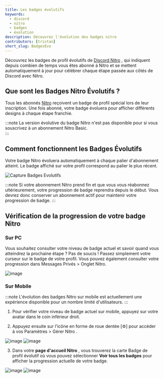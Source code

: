 ```yaml
---
title: Les badges évolutifs
keywords:
  - discord
  - nitro
  - badges
  - évolution
description: Découvrez l'évolution des badges nitro
contributors: [tristan] 
short_slug: BadgesEvo
---
```


Découvrez les badges de profil évolutifs de [Discord Nitro](https://github.com/discordfr/wiki/blob/master/contenu-payant/abonnements-nitro.md) , qui indiquent depuis combien de temps vous êtes abonné à Nitro et se mettent automatiquement à jour pour célébrer chaque étape passée aux côtés de Discord avec Nitro.

## Que sont les Badges Nitro Évolutifs ?
Tous les abonnés [Nitro](https://discord.com/nitro) reçoivent un badge de profil spécial lors de leur inscription. Une fois abonné, votre badge évoluera pour afficher différents designs à chaque étape franchie.

:::note 
La version évolutive du badge Nitro n'est pas disponible pour si vous souscrivez à un abonnement Nitro Basic.  
:::

## Comment fonctionnent les Badges Évolutifs
Votre badge Nitro évoluera automatiquement à chaque palier d'abonnement atteint. Le badge affiché sur votre profil correspond au palier le plus récent. 

![Capture Badges Evolutifs](https://github.com/user-attachments/assets/a63b921c-66df-4c87-a045-0e9ee1e3e49e)

:::note
Si votre abonnement Nitro prend fin et que vous vous réabonnez ultérieurement, votre progression de badge reprendra depuis le début. Vous devrez donc conserver un abonnement actif pour maintenir votre progression de badge.
:::

## Vérification de la progression de votre badge Nitro

### Sur PC
Vous souhaitez consulter votre niveau de badge actuel et savoir quand vous atteindrez la prochaine étape ? Pas de soucis ! Passez simplement votre curseur sur le badge de votre profil. Vous pouvez également consulter votre progression dans Messages Privés > Onglet Nitro.

![image](https://github.com/user-attachments/assets/5defcabd-0c5a-43fe-8183-0d12088b3af9)

### Sur Mobile

:::note
L'évolution des badges Nitro sur mobile est actuellement une expérience disponible pour un nombre limité d'utilisateurs.
:::

1. Pour vérifier votre niveau de badge actuel sur mobile, appuyez sur votre avatar dans le coin inférieur droit.  

2. Appuyez ensuite sur l'icône en forme de roue dentée [⚙️] pour accéder à vos Paramètres > Gérer Nitro .

![image](https://github.com/user-attachments/assets/7ca58534-c91c-4f45-a97c-f5e21728d5ac) ![image](https://github.com/user-attachments/assets/09afe276-85d6-4c6a-b1d8-ed7fa9fb8f4d)

3. Dans votre **page d'accueil Nitro** , vous trouverez la carte Badge de profil évolutif où vous pouvez sélectionner **Voir tous les badges** pour afficher la progression actuelle de votre badge.


![image](https://github.com/user-attachments/assets/3c2fede0-987c-4ff0-8a6e-d077c1fa8796) ![image](https://github.com/user-attachments/assets/f7c69244-1fd9-4d7e-94c9-aa890b466df1)

